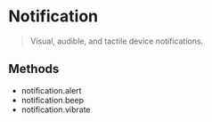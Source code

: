 Notification
============

> Visual, audible, and tactile device notifications.

Methods
-------

- notification.alert
- notification.beep
- notification.vibrate